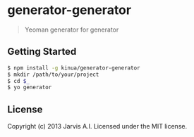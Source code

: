 # generator-generator

> Yeoman generator for generator

## Getting Started

```sh
$ npm install -g kinua/generator-generator
$ mkdir /path/to/your/project
$ cd $_
$ yo generator
```

## License

Copyright (c) 2013 Jarvis A.I. 
Licensed under the MIT license.
